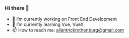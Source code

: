 ### Hi there 👋

- 🔭 I’m currently working on Front End Development
- 🌱 I’m currently learning Vue, VueX
- 📫 How to reach me: allantrickrothenburg@gmail.com

